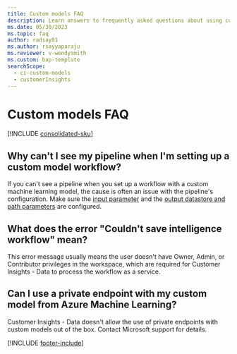 ```yaml
---
title: Custom models FAQ
description: Learn answers to frequently asked questions about using custom machine learning models in Dynamics 365 Customer Insights - Data."
ms.date: 05/30/2023
ms.topic: faq
author: radsay01
ms.author: rsayyaparaju
ms.reviewer: v-wendysmith
ms.custom: bap-template
searchScope: 
  - ci-custom-models
  - customerInsights
---
```


# Custom models FAQ

[!INCLUDE [consolidated-sku](./includes/consolidated-sku.md)]

## Why can't I see my pipeline when I'm setting up a custom model workflow?

If you can't see a pipeline when you set up a workflow with a custom machine learning model, the cause is often an issue with the pipeline's configuration. Make sure the [input parameter](azure-machine-learning-experiments.md#dataset-configuration) and the [output datastore and path parameters](azure-machine-learning-experiments.md#import-pipeline-data-into-customer-insights) are configured.

## What does the error "Couldn't save intelligence workflow" mean?

This error message usually means the user doesn't have Owner, Admin, or Contributor privileges in the workspace, which are required for Customer Insights - Data to process the workflow as a service.

## Can I use a private endpoint with my custom model from Azure Machine Learning?
  
Customer Insights - Data doesn't allow the use of private endpoints with custom models out of the box. Contact Microsoft support for details.

[!INCLUDE [footer-include](includes/footer-banner.md)]
